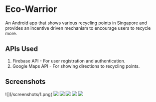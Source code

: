 # Eco-Warrior
An Android app that shows various recycling points in Singapore and provides an incentive driven mechanism to encourage users to recycle more.

## APIs Used
1. Firebase API - For user registration and authentication.
2. Google Maps API - For showing directions to recycling points.

## Screenshots
![](/screenshots/1.png(
![](/screenshots/2.png)
![](/screenshots/3.png)
![](/screenshots/4.png)
![](/screenshots/5.png)
![](/screenshots/6.png)
